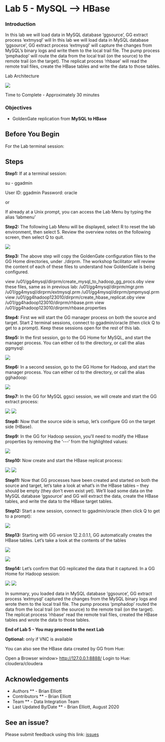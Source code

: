 # Lab 5 -   MySQL --> HBase

### Introduction
In this lab we will load data in MySQL database ‘ggsource’, GG extract process ‘extmysql’ will In this lab we will load data in MySQL database ‘ggsource’, GG extract process ‘extmysql’ will capture the changes from MySQL’s binary logs and write them to the local trail file. The pump process ‘pmphadop’ will route the data from the local trail (on the source) to the remote trail (on the target). The replicat
process ‘rhbase’ will read the remote trail files, create the HBase tables and write the data to those tables.

Lab Architecture

![](./images/image501_1.png)

Time to Complete -
Approximately 30 minutes

### Objectives
- GoldenGate replication from **MySQL to HBase**

## Before You Begin
For the Lab terminal session:

## Steps

**Step1:** If at a terminal session:

su - ggadmin

User ID: ggadmin
Password:  oracle

or
    
If already at a Unix prompt, you can access the Lab Menu by typing the alias ‘labmenu’

**Step2:** The following Lab Menu will be displayed, 
select R to reset the lab environment, then select 5.
Review the overview notes on the following screen, then select Q to quit. 

![](./images/d_labmenu5.png)

**Step3:** The above step will copy the GoldenGate configuration files to the GG Home directories, under ./dirprm. The workshop facilitator will review the content of each of these files to understand how GoldenGate is being configured.

view /u01/gg4mysql/dirprm/create_mysql_to_hadoop_gg_procs.oby
view these files, same as in previous lab:
/u01/gg4mysql/dirprm/mgr.prm
/u01/gg4mysql/dirprm/extmysql.prm
/u01/gg4mysql/dirprm/pmpmysql.prm
view /u01/gg4hadoop123010/dirprm/create_hbase_replicat.oby
view /u01/gg4hadoop123010/dirprm/rhbase.prm
view /u01/gg4hadoop123010/dirprm/rhbase.properties

**Step4:** First we will start the GG manager process on both the source and target. Start 2 terminal sessions, connect to ggadmin/oracle (then click Q to get to a prompt). Keep these sessions open for the rest of this lab.

**Step5:** In the first session, go to the GG Home for MySQL, and start the manager process. You can either cd to the directory, or call the alias ggmysql:

![](./images/d2.png)

**Step6:** In a second session, go to the GG Home for Hadoop, and start the manager process. You can either cd to the directory, or call the alias gghadoop:

![](./images/d3.png)

**Step7:** In the GG for MySQL ggsci session, we will create and start the GG extract process:

![](./images/d4.png)
![](./images/d5.png)

**Step8:** Now that the source side is setup, let’s configure GG on the target side (HBase).

**Step9:** In the GG for Hadoop session, you’ll need to modify the HBase properties by removing the ‘---‘ from the highlighted values:

![](./images/d6.png)

**Step10:** Now create and start the HBase replicat process:

![](./images/d7.png)
![](./images/d8.png)

**Step11:** Now that GG processes have been created and started on both the source and target, let’s take a look at what’s in the HBase tables – they should be empty (they don’t even exist yet). We’ll load some data on the MySQL database ‘ggsource’ and GG will extract the data, create the HBase tables, and write the data to the HBase target tables.

**Step12:** Start a new session, connect to ggadmin/oracle (then click Q to get to a prompt):

![](./images/d9.png)

**Step13:** Starting with GG version 12.2.0.1.1, GG automatically creates the HBase tables. Let’s take a look at the contents of the tables

![](./images/d10.png)

![](./images/d11.png)

**Step14:** Let’s confirm that GG replicated the data that it captured. In a GG Home for Hadoop session:

![](./images/d12.png)
![](./images/d13.png)

In summary, you loaded data in MySQL database ‘ggsource’, GG extract process ‘extmysql’ captured the changes from the MySQL binary logs and wrote them to the local trail file. The pump process
‘pmphadop’ routed the data from the local trail (on the source) to the remote trail (on the target). The replicat process ‘rhbase’ read the remote trail files, created the HBase tables and wrote the data to those tables.

**End of Lab 5 - You may proceed to the next Lab**

**Optional:** only if VNC is available

You can also see the HBase data created by GG from Hue:

Open a Browser window> http://127.0.0.1:8888/ Login to Hue: cloudera/cloudera

## Acknowledgements

  * Authors ** - Brian Elliott
  * Contributors ** - Brian Elliott
  * Team ** - Data Integration Team
  * Last Updated By/Date ** - Brian Elliott, August 2020
 
 ## See an issue?

Please submit feedback using this link: [issues](https://github.com/oracle/learning-library/issues) 
  